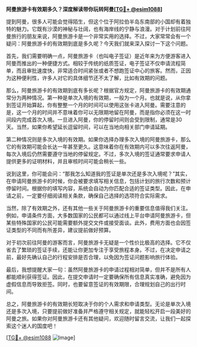 **阿曼旅游卡有效期多久？深度解读带你玩转阿曼[[TG💪+ @esim1088](https://t.me/s/esim1088)]**

提到阿曼，很多人可能会觉得陌生，但这个位于阿拉伯半岛东南部的小国却有着独特的魅力。它既有沙漠的神秘与壮阔，也有海岸线的宁静与浪漫。对于计划前往阿曼旅行的朋友来说，阿曼旅游卡是一个非常实用的选择。不过，大家常常会有一个疑问：阿曼旅游卡的有效期到底是多久呢？今天我们就来深入探讨一下这个问题。

首先，我们需要明确一点，阿曼旅游卡（也叫电子签证）是近年来为方便游客进入阿曼而推出的一种便捷方式。相较于传统的纸质签证，电子签证不仅申请流程简单，而且审批速度快，非常适合时间紧张或者不想跑签证中心的旅客。然而，正因为这种便利性，许多人对它的具体细节还不太了解，比如有效期的问题。

那么，阿曼旅游卡的有效期到底有多长呢？根据官方规定，阿曼旅游卡的有效期通常分为两种情况。第一种是单次入境的有效期，一般为一个月。也就是说，从你拿到签证开始算起，你有整整一个月的时间可以使用这张卡进入阿曼。需要注意的是，这一个月的时间并不意味着你可以无限期地留在阿曼，而是指你必须在这一时间段内完成首次入境。一旦进入阿曼，你的停留时间则会受到限制，通常是30天。当然，如果你希望延长逗留时间，可以在当地向相关部门申请延期。

第二种情况则是多次入境的有效期。如果你选择办理多次入境的阿曼旅游卡，那么它的有效期可能会长达一年甚至更久。这意味着你在有效期内可以多次往返阿曼，每次入境后仍然需要遵守当地的停留规定。不过，多次入境的签证通常要求申请人提供更多的证明材料，并且审核时间可能会稍长一些。

说到这里，你可能会问：“那我怎么知道我的签证是单次还是多次入境呢？”其实，在申请阿曼旅游卡的时候，你会被要求填写相关信息，包括计划的旅行次数和预计停留时间。根据你的填写内容，系统会自动为你匹配合适的签证类型。因此，在申请之前，一定要仔细阅读相关条款，确保自己选择的选项符合实际需求。

当然，除了有效期之外，还有其他一些关于阿曼旅游卡的重要信息值得我们关注。例如，申请条件方面，大多数国家的公民都可以通过线上平台申请阿曼旅游卡，但某些特殊国家的公民可能需要额外提交文件或接受面谈。此外，费用方面也会因签证类型的不同而有所差异，建议提前做好预算。

对于初次前往阿曼的游客而言，阿曼旅游卡无疑是一个性价比极高的选择。它不仅省去了繁琐的签证手续，还能让你更加专注于享受旅程本身。不过，在决定申请之前，最好先确认自己的行程安排是否合理，以免因为签证问题影响旅行体验。

最后，我想提醒大家一句：虽然阿曼旅游卡的申请过程相对简单，但并不是所有人都能顺利获得签证。因此，在提交申请时一定要确保所有信息真实准确，避免因为虚假信息而导致拒签。同时，也要留意签证的有效期限，合理规划自己的出行时间。

总之，阿曼旅游卡的有效期长短取决于你的个人需求和申请类型。无论是单次入境还是多次入境，只要提前做好准备并严格遵守相关规定，就能轻松开启一段美好的阿曼之旅。如果你对阿曼旅游卡还有其他疑问，欢迎随时留言交流，让我们一起探索这个迷人的国度吧！

[[TG💪+ @esim1088](https://t.me/s/esim1088) ![Image](https://i.postimg.cc/4NQfJmqS/Snipaste-2025-05-13-00-14-12.png)]